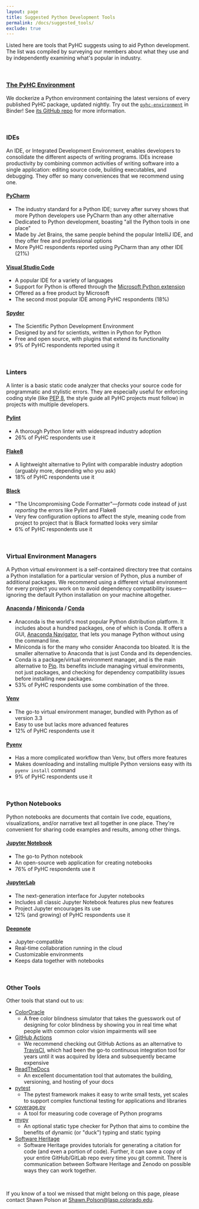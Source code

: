 ```yaml
---
layout: page
title: Suggested Python Development Tools
permalink: /docs/suggested_tools/
exclude: true
---
```

Listed here are tools that PyHC suggests using to aid Python development. The list was compiled by surveying our members about what they use and by independently examining what's popular in industry.

<br>

### [The PyHC Environment](https://binder.opensci.2i2c.cloud/v2/gh/heliophysicsPy/science-platforms-coordination/pyhc)
We dockerize a Python environment containing the latest versions of every published PyHC package, updated nightly. Try out the [`pyhc-environment`](https://binder.opensci.2i2c.cloud/v2/gh/heliophysicsPy/science-platforms-coordination/pyhc) in Binder! See [its GitHub repo](https://github.com/heliophysicsPy/pyhc-docker-environment) for more information.

<br>

### IDEs
An IDE, or Integrated Development Environment, enables developers to consolidate the different aspects of writing programs. IDEs increase productivity by combining common activities of writing software into a single application: editing source code, building executables, and debugging. They offer so many conveniences that we recommend using one.

#### [PyCharm](https://www.jetbrains.com/pycharm/)
 * The industry standard for a Python IDE; survey after survey shows that more Python developers use PyCharm than any other alternative
 * Dedicated to Python development, boasting "all the Python tools in one place"
 * Made by Jet Brains, the same people behind the popular IntelliJ IDE, and they offer free and professional options
 * More PyHC respondents reported using PyCharm than any other IDE (21%)

#### [Visual Studio Code](https://code.visualstudio.com)
 * A popular IDE for a variety of languages
 * Support for Python is offered through the [Microsoft Python extension](https://marketplace.visualstudio.com/items?itemName=ms-python.python)
 * Offered as a free product by Microsoft
 * The second most popular IDE among PyHC respondents (18%)

#### [Spyder](https://www.spyder-ide.org) 
 * The Scientific Python Development Environment
 * Designed by and for scientists, written in Python for Python
 * Free and open source, with plugins that extend its functionality
 * 9% of PyHC respondents reported using it

<br>

### Linters
A linter is a basic static code analyzer that checks your source code for programmatic and stylistic errors. They are especially useful for enforcing coding style (like [PEP 8](https://www.python.org/dev/peps/pep-0008/), the style guide all PyHC projects must follow) in projects with multiple developers.

#### [Pylint](https://www.pylint.org) 
 * A thorough Python linter with widespread industry adoption
 * 26% of PyHC respondents use it

#### [Flake8](https://flake8.pycqa.org/en/latest/) 
 * A lightweight alternative to Pylint with comparable industry adoption (arguably more, depending who you ask)
 * 18% of PyHC respondents use it

#### [Black](https://github.com/psf/black) 
 * "The Uncompromising Code Formatter"—_formats_ code instead of just _reporting_ the errors like Pylint and Flake8
 * Very few configuration options to affect the style, meaning code from project to project that is Black formatted looks very similar
 * 6% of PyHC respondents use it

<br>

### Virtual Environment Managers
A Python virtual environment is a self-contained directory tree that contains a Python installation for a particular version of Python, plus a number of additional packages. We recommend using a different virtual environment for every project you work on to avoid dependency compatibility issues—ignoring the default Python installation on your machine altogether.

#### [Anaconda](https://www.anaconda.com) / [Miniconda](https://docs.conda.io/en/latest/miniconda.html) / [Conda](https://docs.conda.io/en/latest/) 
 * Anaconda is the world's most popular Python distribution platform. It includes about a hundred packages, one of which is Conda. It offers a GUI, [Anaconda Navigator](https://docs.anaconda.com/anaconda/navigator/), that lets you manage Python without using the command line.
 * Miniconda is for the many who consider Anaconda too bloated. It is the smaller alternative to Anaconda that is just Conda and its dependencies.
 * Conda is a package/virtual environment manager, and is the main alternative to [Pip](https://pypi.org/project/pip/). Its benefits include managing virtual environments, not just packages, and checking for dependency compatibility issues before installing new packages.
 * 53% of PyHC respondents use some combination of the three.

#### [Venv](https://docs.python.org/3/library/venv.html) 
 * The go-to virtual environment manager, bundled with Python as of version 3.3
 * Easy to use but lacks more advanced features
 * 12% of PyHC respondents use it

#### [Pyenv](https://github.com/pyenv/pyenv) 
 * Has a more complicated workflow than Venv, but offers more features
 * Makes downloading and installing multiple Python versions easy with its `pyenv install` command
 * 9% of PyHC respondents use it

<br>

### Python Notebooks
Python notebooks are documents that contain live code, equations, visualizations, and/or narrative text all together in one place. They're convenient for sharing code examples and results, among other things.
#### [Jupyter Notebook](https://jupyter.org/#about-notebook) 
 * The go-to Python notebook
 * An open-source web application for creating notebooks
 * 76% of PyHC respondents use it

#### [JupyterLab](https://jupyter.org/#jupyterlab)
 * The next-generation interface for Jupyter notebooks
 * Includes all classic Jupyter Notebook features plus new features
 * Project Jupyter encourages its use
 * 12% (and growing) of PyHC respondents use it

#### [Deepnote](https://deepnote.com/)
 * Jupyter-compatible
 * Real-time collaboration running in the cloud
 * Customizable environments
 * Keeps data together with notebooks

<br>

### Other Tools
Other tools that stand out to us:
 * [ColorOracle](https://colororacle.org)
    * A free color blindness simulator that takes the guesswork out of designing for color blindness by showing you in real time what people with common color vision impairments will see
 * [GitHub Actions](https://github.com/features/actions)
    * We recommend checking out GitHub Actions as an alternative to [TravisCI](https://travis-ci.com), which had been the go-to continuous integration tool for years until it was acquired by Idera and subsequently became expensive
 * [ReadTheDocs](https://readthedocs.org)
    * An excellent documentation tool that automates the building, versioning, and hosting of your docs
 * [pytest](https://docs.pytest.org/en/stable/)
    * The pytest framework makes it easy to write small tests, yet scales to support complex functional testing for applications and libraries
 * [coverage.py](https://coverage.readthedocs.io/en/coverage-5.5/)
    * A tool for measuring code coverage of Python programs
 * [mypy](http://mypy-lang.org)
    * An optional static type checker for Python that aims to combine the benefits of dynamic (or "duck") typing and static typing
 * [Software Heritage](https://www.softwareheritage.org/howto-archive-and-reference-your-code/)
    * Software Heritage provides tutorials for generating a citation for code (and even a portion of code). Further, it can save a copy of your entire GitHub/GitLab repo every time you git commit. There is communication between Software Heritage and Zenodo on possible ways they can work together.
<br>

If you know of a tool we missed that might belong on this page, please contact Shawn Polson at <a href="mailto:Shawn.Polson@lasp.colorado.edu">Shawn.Polson@lasp.colorado.edu</a>.
